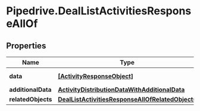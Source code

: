 # Pipedrive.DealListActivitiesResponseAllOf

## Properties

Name | Type | Description | Notes
------------ | ------------- | ------------- | -------------
**data** | [**[ActivityResponseObject]**](ActivityResponseObject.md) | The array of Activities | [optional] 
**additionalData** | [**ActivityDistributionDataWithAdditionalData**](ActivityDistributionDataWithAdditionalData.md) |  | [optional] 
**relatedObjects** | [**DealListActivitiesResponseAllOfRelatedObjects**](DealListActivitiesResponseAllOfRelatedObjects.md) |  | [optional] 


